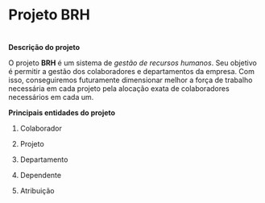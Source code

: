 # Projeto BRH <h1>

**Descrição do projeto**  

O projeto **BRH** é um sistema de _gestão de recursos humanos_. Seu objetivo é permitir a gestão dos colaboradores e departamentos da empresa. Com isso, conseguiremos futuramente dimensionar melhor a força de trabalho necessária em cada projeto pela alocação exata de colaboradores necessários em cada um.  

**Principais entidades do projeto**  

1. Colaborador  

2. Projeto  

3. Departamento  

4. Dependente 

5. Atribuição





